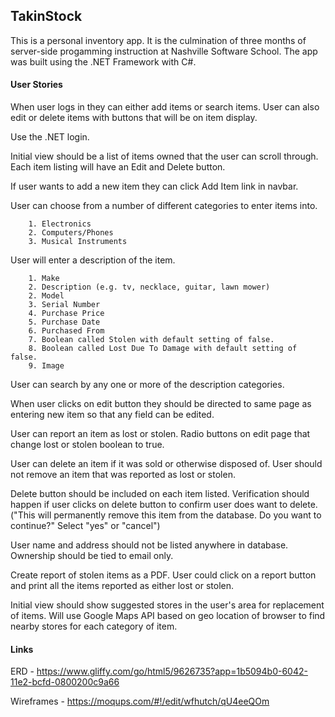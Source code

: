 ## TakinStock

This is a personal inventory app.  It is the culmination of three months of server-side progamming instruction at Nashville Software School.  The app was built using the .NET Framework with C#.

#### User Stories

When user logs in they can either add items or search items.  User can also edit or delete items with buttons that will be on item display.

Use the .NET login.

Initial view should be a list of items owned that the user can scroll through.  Each item listing will have an Edit and Delete button.

If user wants to add a new item they can click Add Item link in navbar.

User can choose from a number of different categories to enter items into.
````
	1. Electronics
	2. Computers/Phones
	3. Musical Instruments
````
	
User will enter a description of the item.
````
	1. Make
	2. Description (e.g. tv, necklace, guitar, lawn mower)
	2. Model
	3. Serial Number
	4. Purchase Price
	5. Purchase Date
	6. Purchased From
	7. Boolean called Stolen with default setting of false.
	8. Boolean called Lost Due To Damage with default setting of false.
	9. Image
````
	
User can search by any one or more of the description categories.

When user clicks on edit button they should be directed to same page as entering new item so that any field can be edited.

User can report an item as lost or stolen.  Radio buttons on edit page that change lost or stolen boolean to true.

User can delete an item if it was sold or otherwise disposed of.  User should not remove an item that was reported as lost or stolen.

Delete button should be included on each item listed.  Verification should happen if user clicks on delete button to confirm user does want to delete. ("This will permanently remove this item from the database.  Do you want to continue?" Select "yes" or "cancel")

User name and address should not be listed anywhere in database.  Ownership should be tied to email only.

Create report of stolen items as a PDF.  User could click on a report button and print all the items reported as either lost or stolen.

Initial view should show suggested stores in the user's area for replacement of items.  Will use Google Maps API based on geo location of browser to find nearby stores for each category of item.

#### Links

ERD -  https://www.gliffy.com/go/html5/9626735?app=1b5094b0-6042-11e2-bcfd-0800200c9a66

Wireframes - https://moqups.com/#!/edit/wfhutch/qU4eeQOm

